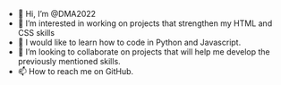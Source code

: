 - 👋 Hi, I’m @DMA2022
- 👀 I’m interested in working on projects that strengthen my HTML and CSS skills
- 🌱 I would like to learn how to code in Python and Javascript.
- 💞️ I’m looking to collaborate on projects that will help me develop the previously mentioned skills.
- 📫 How to reach me on GitHub.

<!---
DMA2022/DMA2022 is a ✨ special ✨ repository because its `README.md` (this file) appears on your GitHub profile.
You can click the Preview link to take a look at your changes.
--->
